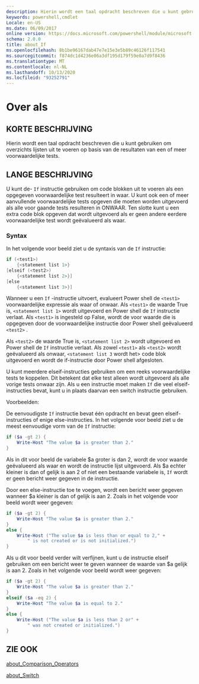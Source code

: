 ```yaml
---
description: Hierin wordt een taal opdracht beschreven die u kunt gebruiken om overzichts lijsten uit te voeren op basis van de resultaten van een of meer voorwaardelijke tests.
keywords: powershell,cmdlet
Locale: en-US
ms.date: 06/09/2017
online version: https://docs.microsoft.com/powershell/module/microsoft.powershell.core/about/about_if?view=powershell-5.1&WT.mc_id=ps-gethelp
schema: 2.0.0
title: about_If
ms.openlocfilehash: 8b1be96167dab47e7e15e3e5b89c46126f117541
ms.sourcegitcommit: f874dc1d4236e06a3df195d179f59e0a7d9f8436
ms.translationtype: MT
ms.contentlocale: nl-NL
ms.lasthandoff: 10/13/2020
ms.locfileid: "93252791"
---
```

# <a name="about-if"></a>Over als

## <a name="short-description"></a>KORTE BESCHRIJVING
Hierin wordt een taal opdracht beschreven die u kunt gebruiken om overzichts lijsten uit te voeren op basis van de resultaten van een of meer voorwaardelijke tests.

## <a name="long-description"></a>LANGE BESCHRIJVING
U kunt de- `If` instructie gebruiken om code blokken uit te voeren als een opgegeven voorwaardelijke test resulteert in waar. U kunt ook een of meer aanvullende voorwaardelijke tests opgeven die moeten worden uitgevoerd als alle voor gaande tests resulteren in ONWAAR. Ten slotte kunt u een extra code blok opgeven dat wordt uitgevoerd als er geen andere eerdere voorwaardelijke test wordt geëvalueerd als waar.

### <a name="syntax"></a>Syntax

In het volgende voor beeld ziet u de syntaxis van de `If` instructie:

```powershell
if (<test1>)
    {<statement list 1>}
[elseif (<test2>)
    {<statement list 2>}]
[else
    {<statement list 3>}]
```

Wanneer u een `If` -instructie uitvoert, evalueert Power shell de `<test1>` voorwaardelijke expressie als waar of onwaar. Als `<test1>` de waarde True is, `<statement list 1>` wordt uitgevoerd en Power shell de `If` instructie verlaat. Als `<test1>` is ingesteld op False, wordt de voor waarde die is opgegeven door de voorwaardelijke instructie door Power shell geëvalueerd `<test2>` .

Als `<test2>` de waarde True is, `<statement list 2>` wordt uitgevoerd en Power shell de `If` instructie verlaat. Als zowel `<test1>` als `<test2>` wordt geëvalueerd als onwaar, `<statement list 3` wordt het> code blok uitgevoerd en wordt de if-instructie door Power shell afgesloten.

U kunt meerdere elseif-instructies gebruiken om een reeks voorwaardelijke tests te koppelen. Dit betekent dat elke test alleen wordt uitgevoerd als alle vorige tests onwaar zijn.
Als u een instructie moet maken `If` die veel elseif-instructies bevat, kunt u in plaats daarvan een switch instructie gebruiken.

Voorbeelden:

De eenvoudigste `If` instructie bevat één opdracht en bevat geen elseif-instructies of enige else-instructies. In het volgende voor beeld ziet u de meest eenvoudige vorm van de `If` instructie:

```powershell
if ($a -gt 2) {
    Write-Host "The value $a is greater than 2."
}
```

Als in dit voor beeld de variabele $a groter is dan 2, wordt de voor waarde geëvalueerd als waar en wordt de instructie lijst uitgevoerd. Als $a echter kleiner is dan of gelijk is aan 2 of niet een bestaande variabele is, `If` wordt er geen bericht weer gegeven in de instructie.

Door een else-instructie toe te voegen, wordt een bericht weer gegeven wanneer $a kleiner is dan of gelijk is aan 2. Zoals in het volgende voor beeld wordt weer gegeven:

```powershell
if ($a -gt 2) {
    Write-Host "The value $a is greater than 2."
}
else {
    Write-Host ("The value $a is less than or equal to 2," +
        " is not created or is not initialized.")
}
```

Als u dit voor beeld verder wilt verfijnen, kunt u de instructie elseif gebruiken om een bericht weer te geven wanneer de waarde van $a gelijk is aan 2. Zoals in het volgende voor beeld wordt weer gegeven:

```powershell
if ($a -gt 2) {
    Write-Host "The value $a is greater than 2."
}
elseif ($a -eq 2) {
    Write-Host "The value $a is equal to 2."
}
else {
    Write-Host ("The value $a is less than 2 or" +
        " was not created or initialized.")
}
```

## <a name="see-also"></a>ZIE OOK

[about_Comparison_Operators](about_Comparison_Operators.md)

[about_Switch](about_Switch.md)
